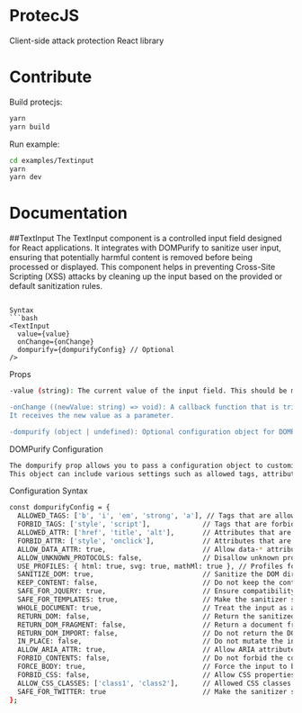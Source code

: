 # ProtecJS

Client-side attack protection React library

# Contribute

Build protecjs:
```bash
yarn
yarn build
```

Run example:
```bash
cd examples/Textinput
yarn
yarn dev
```

# Documentation

##TextInput
The TextInput component is a controlled input field designed for React applications. It integrates with DOMPurify to sanitize user input, ensuring that potentially harmful content is removed before being processed or displayed. This component helps in preventing Cross-Site Scripting (XSS) attacks by cleaning up the input based on the provided or default sanitization rules.
```

Syntax
```bash
<TextInput
  value={value}
  onChange={onChange}
  dompurify={dompurifyConfig} // Optional
/>
```

Props
```bash
-value (string): The current value of the input field. This should be managed by the parent component's state.

-onChange ((newValue: string) => void): A callback function that is triggered when the input value changes.
It receives the new value as a parameter.

-dompurify (object | undefined): Optional configuration object for DOMPurify to customize the sanitization behavior.
```

DOMPurify Configuration
```bash
The dompurify prop allows you to pass a configuration object to customize the sanitization process. 
This object can include various settings such as allowed tags, attributes, and forbidden elements.
```

Configuration Syntax
```bash
const dompurifyConfig = {
  ALLOWED_TAGS: ['b', 'i', 'em', 'strong', 'a'], // Tags that are allowed in the input
  FORBID_TAGS: ['style', 'script'],             // Tags that are forbidden
  ALLOWED_ATTR: ['href', 'title', 'alt'],       // Attributes that are allowed on tags
  FORBID_ATTR: ['style', 'onclick'],            // Attributes that are forbidden
  ALLOW_DATA_ATTR: true,                        // Allow data-* attributes
  ALLOW_UNKNOWN_PROTOCOLS: false,               // Disallow unknown protocols in URLs
  USE_PROFILES: { html: true, svg: true, mathMl: true }, // Profiles for sanitization
  SANITIZE_DOM: true,                           // Sanitize the DOM directly
  KEEP_CONTENT: false,                          // Do not keep the content of forbidden tags
  SAFE_FOR_JQUERY: true,                        // Ensure compatibility with jQuery
  SAFE_FOR_TEMPLATES: true,                     // Make the sanitizer safe for template systems
  WHOLE_DOCUMENT: true,                         // Treat the input as a whole document
  RETURN_DOM: false,                            // Return the sanitized DOM as a string
  RETURN_DOM_FRAGMENT: false,                   // Return a document fragment instead of a full document
  RETURN_DOM_IMPORT: false,                     // Do not return the DOM with imports
  IN_PLACE: false,                              // Do not mutate the input element directly
  ALLOW_ARIA_ATTR: true,                        // Allow ARIA attributes
  FORBID_CONTENTS: false,                       // Do not forbid the contents of tags entirely
  FORCE_BODY: true,                             // Force the input to be treated as a body element
  FORBID_CSS: false,                            // Allow CSS properties
  ALLOW_CSS_CLASSES: ['class1', 'class2'],      // Allowed CSS classes
  SAFE_FOR_TWITTER: true                        // Make the sanitizer safe for Twitter
};
```
